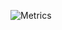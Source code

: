 ![Metrics](https://metrics.lecoq.io/ellygaytor?template=classic&base.community=0&base.metadata=0&languages=1&habits=1&lines=1&projects=1&languages.limit=8&languages.sections=most-used&languages.colors=github&languages.threshold=0%25&languages.indepth=false&languages.categories=markup%2C%20programming&languages.recent.categories=markup%2C%20programming&languages.recent.load=300&languages.recent.days=14&habits.from=200&habits.days=14&habits.facts=true&habits.charts=false&habits.trim=false&projects.limit=4&projects.descriptions=false&config.timezone=America%2FNew_York)
